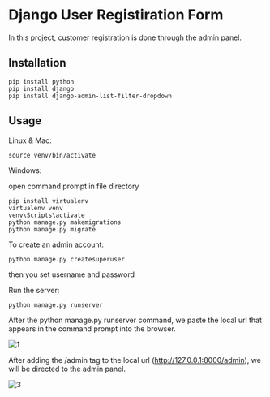 # Django User Registiration Form
In this project, customer registration is done through the admin panel.
## Installation
```
pip install python
pip install django
pip install django-admin-list-filter-dropdown
```

## Usage
Linux & Mac:

```source venv/bin/activate```

Windows:

open command prompt in file directory

```
pip install virtualenv
virtualenv venv
venv\Scripts\activate
python manage.py makemigrations
python manage.py migrate
```
To create an admin account:

```python manage.py createsuperuser```

then you set username and password

Run the server:

```python manage.py runserver```

After the python manage.py runserver command, we paste the local url that appears in the command prompt into the browser.

![1](https://user-images.githubusercontent.com/61835738/156841757-14a81eb6-5372-4ddf-b00a-6363d0901986.png)

After adding the /admin tag to the local url (http://127.0.0.1:8000/admin), we will be directed to the admin panel.

![3](https://user-images.githubusercontent.com/61835738/156841631-fefff38a-ae57-4420-8168-2047b6b2bf07.png)

